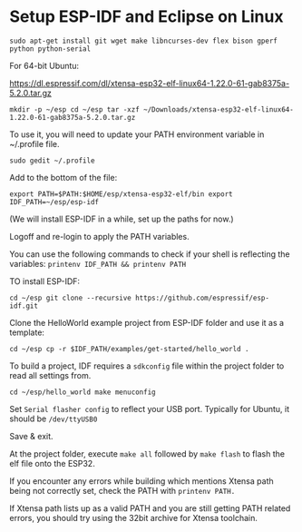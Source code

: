 # Setup ESP-IDF and Eclipse on Linux

`sudo apt-get install git wget make libncurses-dev flex bison gperf python python-serial`

For 64-bit Ubuntu:

https://dl.espressif.com/dl/xtensa-esp32-elf-linux64-1.22.0-61-gab8375a-5.2.0.tar.gz

`mkdir -p ~/esp
cd ~/esp
tar -xzf ~/Downloads/xtensa-esp32-elf-linux64-1.22.0-61-gab8375a-5.2.0.tar.gz`

To use it, you will need to update your PATH environment variable in ~/.profile file.

`sudo gedit ~/.profile`

Add to the bottom of the file:

`export PATH=$PATH:$HOME/esp/xtensa-esp32-elf/bin
export IDF_PATH=~/esp/esp-idf`

(We will install ESP-IDF in a while, set up the paths for now.)


Logoff and re-login to apply the PATH variables.

You can use the following commands to check if your shell is reflecting the variables:
`printenv IDF_PATH && printenv PATH`

TO install ESP-IDF:

`cd ~/esp
git clone --recursive https://github.com/espressif/esp-idf.git`

Clone the HelloWorld example project from ESP-IDF folder and use it as a template:

`cd ~/esp
cp -r $IDF_PATH/examples/get-started/hello_world .`

To build a project, IDF requires a `sdkconfig` file within the project folder to read all settings from.

`cd ~/esp/hello_world
make menuconfig`

Set `Serial flasher config` to reflect your USB port. Typically for Ubuntu, it should be `/dev/ttyUSB0`

Save & exit.

At the project folder, execute `make all` followed by `make flash` to flash the elf file onto the ESP32.

If you encounter any errors while building which mentions Xtensa path being not correctly set, check the PATH with `printenv PATH.` 

If Xtensa path lists up as a valid PATH and you are still getting PATH related errors, you should try using the 32bit archive for Xtensa toolchain.



